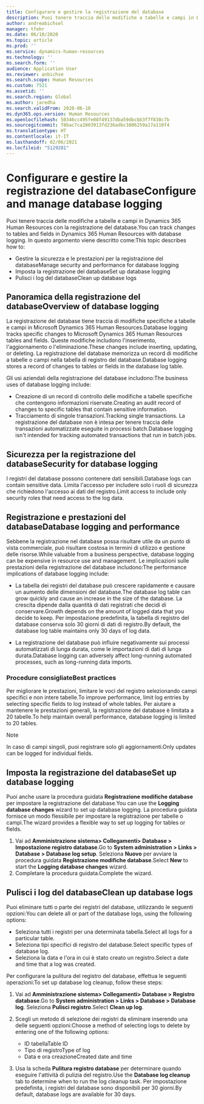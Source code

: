 ```yaml
---
title: Configurare e gestire la registrazione del database
description: Puoi tenere traccia delle modifiche a tabelle e campi in Dynamics 365 Human Resources con la registrazione del database.
author: andreabichsel
manager: tfehr
ms.date: 06/10/2020
ms.topic: article
ms.prod: ''
ms.service: dynamics-human-resources
ms.technology: ''
ms.search.form: ''
audience: Application User
ms.reviewer: anbichse
ms.search.scope: Human Resources
ms.custom: 7521
ms.assetid: ''
ms.search.region: Global
ms.author: jaredha
ms.search.validFrom: 2020-06-10
ms.dyn365.ops.version: Human Resources
ms.openlocfilehash: 50346cc495fe08f49137dba59dbcbb3f7f838c7b
ms.sourcegitcommit: f8bac7ca2803913fd236adbc3806259a17a110f4
ms.translationtype: HT
ms.contentlocale: it-IT
ms.lasthandoff: 02/06/2021
ms.locfileid: "5129281"
---
```

# <a name="configure-and-manage-database-logging"></a><span data-ttu-id="35f65-103">Configurare e gestire la registrazione del database</span><span class="sxs-lookup"><span data-stu-id="35f65-103">Configure and manage database logging</span></span>

<span data-ttu-id="35f65-104">Puoi tenere traccia delle modifiche a tabelle e campi in Dynamics 365 Human Resources con la registrazione del database.</span><span class="sxs-lookup"><span data-stu-id="35f65-104">You can track changes to tables and fields in Dynamics 365 Human Resources with database logging.</span></span> <span data-ttu-id="35f65-105">In questo argomento viene descritto come:</span><span class="sxs-lookup"><span data-stu-id="35f65-105">This topic describes how to:</span></span>

- <span data-ttu-id="35f65-106">Gestire la sicurezza e le prestazioni per la registrazione del database</span><span class="sxs-lookup"><span data-stu-id="35f65-106">Manage security and performance for database logging</span></span>
- <span data-ttu-id="35f65-107">Imposta la registrazione del database</span><span class="sxs-lookup"><span data-stu-id="35f65-107">Set up database logging</span></span>
- <span data-ttu-id="35f65-108">Pulisci i log del database</span><span class="sxs-lookup"><span data-stu-id="35f65-108">Clean up database logs</span></span>

## <a name="overview-of-database-logging"></a><span data-ttu-id="35f65-109">Panoramica della registrazione del database</span><span class="sxs-lookup"><span data-stu-id="35f65-109">Overview of database logging</span></span>

<span data-ttu-id="35f65-110">La registrazione del database tiene traccia di modifiche specifiche a tabelle e campi in Microsoft Dynamics 365 Human Resources.</span><span class="sxs-lookup"><span data-stu-id="35f65-110">Database logging tracks specific changes to Microsoft Dynamics 365 Human Resources tables and fields.</span></span> <span data-ttu-id="35f65-111">Queste modifiche includono l'inserimento, l'aggiornamento o l'eliminazione.</span><span class="sxs-lookup"><span data-stu-id="35f65-111">These changes include inserting, updating, or deleting.</span></span> <span data-ttu-id="35f65-112">La registrazione del database memorizza un record di modifiche a tabelle o campi nella tabella di registro del database.</span><span class="sxs-lookup"><span data-stu-id="35f65-112">Database logging stores a record of changes to tables or fields in the database log table.</span></span>

<span data-ttu-id="35f65-113">Gli usi aziendali della registrazione del database includono:</span><span class="sxs-lookup"><span data-stu-id="35f65-113">The business uses of database logging include:</span></span>

- <span data-ttu-id="35f65-114">Creazione di un record di controllo delle modifiche a tabelle specifiche che contengono informazioni riservate.</span><span class="sxs-lookup"><span data-stu-id="35f65-114">Creating an audit record of changes to specific tables that contain sensitive information.</span></span>
- <span data-ttu-id="35f65-115">Tracciamento di singole transazioni.</span><span class="sxs-lookup"><span data-stu-id="35f65-115">Tracking single transactions.</span></span> <span data-ttu-id="35f65-116">La registrazione del database non è intesa per tenere traccia delle transazioni automatizzate eseguite in processi batch.</span><span class="sxs-lookup"><span data-stu-id="35f65-116">Database logging isn't intended for tracking automated transactions that run in batch jobs.</span></span>

## <a name="security-for-database-logging"></a><span data-ttu-id="35f65-117">Sicurezza per la registrazione del database</span><span class="sxs-lookup"><span data-stu-id="35f65-117">Security for database logging</span></span>

<span data-ttu-id="35f65-118">I registri del database possono contenere dati sensibili.</span><span class="sxs-lookup"><span data-stu-id="35f65-118">Database logs can contain sensitive data.</span></span> <span data-ttu-id="35f65-119">Limita l'accesso per includere solo i ruoli di sicurezza che richiedono l'accesso ai dati del registro.</span><span class="sxs-lookup"><span data-stu-id="35f65-119">Limit access to include only security roles that need access to the log data.</span></span>

## <a name="database-logging-and-performance"></a><span data-ttu-id="35f65-120">Registrazione e prestazioni del database</span><span class="sxs-lookup"><span data-stu-id="35f65-120">Database logging and performance</span></span>

<span data-ttu-id="35f65-121">Sebbene la registrazione nel database possa risultare utile da un punto di vista commerciale, può risultare costosa in termini di utilizzo e gestione delle risorse.</span><span class="sxs-lookup"><span data-stu-id="35f65-121">While valuable from a business perspective, database logging can be expensive in resource use and management.</span></span> <span data-ttu-id="35f65-122">Le implicazioni sulle prestazioni della registrazione del database includono:</span><span class="sxs-lookup"><span data-stu-id="35f65-122">The performance implications of database logging include:</span></span>

- <span data-ttu-id="35f65-123">La tabella dei registri del database può crescere rapidamente e causare un aumento delle dimensioni del database.</span><span class="sxs-lookup"><span data-stu-id="35f65-123">The database log table can grow quickly and cause an increase in the size of the database.</span></span> <span data-ttu-id="35f65-124">La crescita dipende dalla quantità di dati registrati che decidi di conservare.</span><span class="sxs-lookup"><span data-stu-id="35f65-124">Growth depends on the amount of logged data that you decide to keep.</span></span> <span data-ttu-id="35f65-125">Per impostazione predefinita, la tabella di registro del database conserva solo 30 giorni di dati di registro.</span><span class="sxs-lookup"><span data-stu-id="35f65-125">By default, the database log table maintains only 30 days of log data.</span></span> 

- <span data-ttu-id="35f65-126">La registrazione del database può influire negativamente sui processi automatizzati di lunga durata, come le importazioni di dati di lunga durata.</span><span class="sxs-lookup"><span data-stu-id="35f65-126">Database logging can adversely affect long-running automated processes, such as long-running data imports.</span></span>

### <a name="best-practices"></a><span data-ttu-id="35f65-127">Procedure consigliate</span><span class="sxs-lookup"><span data-stu-id="35f65-127">Best practices</span></span>

<span data-ttu-id="35f65-128">Per migliorare le prestazioni, limitare le voci del registro selezionando campi specifici e non intere tabelle.</span><span class="sxs-lookup"><span data-stu-id="35f65-128">To improve performance, limit log entries by selecting specific fields to log instead of whole tables.</span></span> <span data-ttu-id="35f65-129">Per aiutare a mantenere le prestazioni generali, la registrazione del database è limitata a 20 tabelle.</span><span class="sxs-lookup"><span data-stu-id="35f65-129">To help maintain overall performance, database logging is limited to 20 tables.</span></span>

> [!NOTE]
> <span data-ttu-id="35f65-130">In caso di campi singoli, puoi registrare solo gli aggiornamenti.</span><span class="sxs-lookup"><span data-stu-id="35f65-130">Only updates can be logged for individual fields.</span></span>

## <a name="set-up-database-logging"></a><span data-ttu-id="35f65-131">Imposta la registrazione del database</span><span class="sxs-lookup"><span data-stu-id="35f65-131">Set up database logging</span></span>

<span data-ttu-id="35f65-132">Puoi anche usare la procedura guidata **Registrazione modifiche database** per impostare la registrazione del database.</span><span class="sxs-lookup"><span data-stu-id="35f65-132">You can use the **Logging database changes** wizard to set up database logging.</span></span> <span data-ttu-id="35f65-133">La procedura guidata fornisce un modo flessibile per impostare la registrazione per tabelle o campi.</span><span class="sxs-lookup"><span data-stu-id="35f65-133">The wizard provides a flexible way to set up logging for tables or fields.</span></span>

1. <span data-ttu-id="35f65-134">Vai ad **Amministrazione sistema> Collegamenti> Database > Impostazione registro database**.</span><span class="sxs-lookup"><span data-stu-id="35f65-134">Go to **System administration > Links > Database > Database log setup**.</span></span> <span data-ttu-id="35f65-135">Seleziona **Nuovo** per avviare la procedura guidata **Registrazione modifiche database**.</span><span class="sxs-lookup"><span data-stu-id="35f65-135">Select **New** to start the **Logging database changes** wizard.</span></span>
2. <span data-ttu-id="35f65-136">Completare la procedura guidata.</span><span class="sxs-lookup"><span data-stu-id="35f65-136">Complete the wizard.</span></span>

## <a name="clean-up-database-logs"></a><span data-ttu-id="35f65-137">Pulisci i log del database</span><span class="sxs-lookup"><span data-stu-id="35f65-137">Clean up database logs</span></span>

<span data-ttu-id="35f65-138">Puoi eliminare tutti o parte dei registri del database, utilizzando le seguenti opzioni:</span><span class="sxs-lookup"><span data-stu-id="35f65-138">You can delete all or part of the database logs, using the following options:</span></span>

- <span data-ttu-id="35f65-139">Seleziona tutti i registri per una determinata tabella.</span><span class="sxs-lookup"><span data-stu-id="35f65-139">Select all logs for a particular table.</span></span>
- <span data-ttu-id="35f65-140">Seleziona tipi specifici di registro del database.</span><span class="sxs-lookup"><span data-stu-id="35f65-140">Select specific types of database log.</span></span>
- <span data-ttu-id="35f65-141">Seleziona la data e l'ora in cui è stato creato un registro.</span><span class="sxs-lookup"><span data-stu-id="35f65-141">Select a date and time that a log was created.</span></span>

<span data-ttu-id="35f65-142">Per configurare la pulitura del registro del database, effettua le seguenti operazioni:</span><span class="sxs-lookup"><span data-stu-id="35f65-142">To set up database log cleanup, follow these steps:</span></span> 

1. <span data-ttu-id="35f65-143">Vai ad **Amministrazione sistema> Collegamenti> Database > Registro database**.</span><span class="sxs-lookup"><span data-stu-id="35f65-143">Go to **System administration > Links > Database > Database log**.</span></span> <span data-ttu-id="35f65-144">Seleziona **Pulisci registro**.</span><span class="sxs-lookup"><span data-stu-id="35f65-144">Select **Clean up log**.</span></span>

2. <span data-ttu-id="35f65-145">Scegli un metodo di selezione dei registri da eliminare inserendo una delle seguenti opzioni:</span><span class="sxs-lookup"><span data-stu-id="35f65-145">Choose a method of selecting logs to delete by entering one of the following options:</span></span>

   - <span data-ttu-id="35f65-146">ID tabella</span><span class="sxs-lookup"><span data-stu-id="35f65-146">Table ID</span></span>
   - <span data-ttu-id="35f65-147">Tipo di registro</span><span class="sxs-lookup"><span data-stu-id="35f65-147">Type of log</span></span>
   - <span data-ttu-id="35f65-148">Data e ora creazione</span><span class="sxs-lookup"><span data-stu-id="35f65-148">Created date and time</span></span>

3. <span data-ttu-id="35f65-149">Usa la scheda **Pulitura registro database** per determinare quando eseguire l'attività di pulizia del registro.</span><span class="sxs-lookup"><span data-stu-id="35f65-149">Use the **Database log cleanup** tab to determine when to run the log cleanup task.</span></span> <span data-ttu-id="35f65-150">Per impostazione predefinita, i registri del database sono disponibili per 30 giorni.</span><span class="sxs-lookup"><span data-stu-id="35f65-150">By default, database logs are available for 30 days.</span></span>
